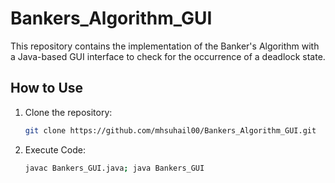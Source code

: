 # Bankers_Algorithm_GUI

This repository contains the implementation of the Banker's Algorithm with a Java-based GUI interface to check for the occurrence of a deadlock state.

## How to Use

1. Clone the repository:

   ```bash
   git clone https://github.com/mhsuhail00/Bankers_Algorithm_GUI.git

2. Execute Code:

   ```bash
   javac Bankers_GUI.java; java Bankers_GUI




